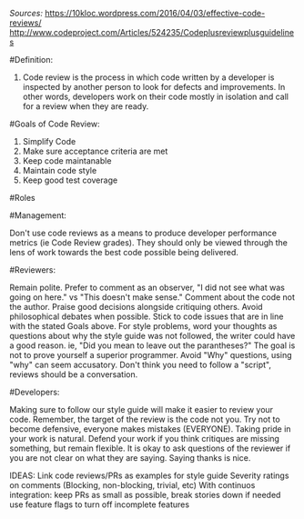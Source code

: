 *Sources:*
https://10kloc.wordpress.com/2016/04/03/effective-code-reviews/
http://www.codeproject.com/Articles/524235/Codeplusreviewplusguidelines

#Definition:

1. Code review is the process in which code written by a developer is inspected by another person to look for defects and improvements. In other words, developers work on their code mostly in isolation and call for a review when they are ready.

#Goals of Code Review:

1. Simplify Code
1. Make sure acceptance criteria are met
1. Keep code maintanable
1. Maintain code style
1. Keep good test coverage

#Roles

#Management:

Don't use code reviews as a means to produce developer performance metrics (ie Code Review grades).  They should only be viewed through the lens of work towards the best code possible being delivered.

#Reviewers:

Remain polite.
Prefer to comment as an observer, "I did not see what was going on here." vs "This doesn't make sense."
Comment about the code not the author.
Praise good decisions alongside critiquing others.
Avoid philosophical debates when possible.  Stick to code issues that are in line with the stated Goals above.
For style problems, word your thoughts as questions about why the style guide was not followed, the writer could have a good reason. ie, "Did you mean to leave out the parantheses?"
The goal is not to prove yourself a superior programmer.
Avoid "Why" questions, using "why" can seem accusatory.
Don't think you need to follow a "script", reviews should be a conversation.

#Developers:

Making sure to follow our style guide will make it easier to review your code.
Remember, the target of the review is the code not you.  Try not to become defensive, everyone makes mistakes (EVERYONE).
Taking pride in your work is natural.  Defend your work if you think critiques are missing something, but remain flexible.
It is okay to ask questions of the reviewer if you are not clear on what they are saying.
Saying thanks is nice.


IDEAS:
Link code reviews/PRs as examples for style guide
Severity ratings on comments (Blocking, non-blocking, trivial, etc)
With continuos integration:
  keep PRs as small as possible, break stories down if needed
  use feature flags to turn off incomplete features
